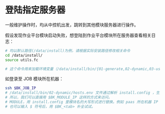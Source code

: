 # 登陆指定服务器

一般维护操作时，均从中控机出发，跳转到其他模块服务器进行操作。

假设发现作业平台模块启动失败，想登陆到作业平台模块所在服务器查看相关日志：

```bash
# 均以默认路径(/data/install)为例，请根据实际安装路径修改相关命令
cd /data/install/
source utils.fc

# 这个命令用来加载环境变量（/data/install/bin/{01-generate,02-dynamic,03-userdef,04-final}/*.env）加载一些通用函数。

```
如登录至 JOB 模块所在机器：
```bash
ssh $BK_JOB_IP
# /data/install/bin/02-dynamic/hosts.env 文件通过解析 install.config ，生成了模块对应的 IP。
# 所以，我们可以直接用 $BK_MODULE_IP 这样的方式来访问。
# MODULE，用 install.config 里模块名的大写形式进行替换。例如 paas 所在机器 IP 为 $BK_PAAS_IP ，配置平台所机器 IP 为 $BK_CMDB_IP ，依此类推。
# 也可以输入 $ 符号后，用 $BK_<tab> 补全试试。
```
